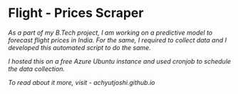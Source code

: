 # Flight - Prices Scraper

<i>As a part of my B.Tech project, I am working on a predictive model to forecast flight prices in India. For the same, I required to collect data and I developed this automated script to do the same.</i>

<i>I hosted this on a free Azure Ubuntu instance and used cronjob to schedule the data collection. </i>

<i>To read about it more, visit - achyutjoshi.github.io </i>
